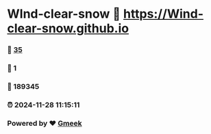 # WInd-clear-snow :link: https://Wind-clear-snow.github.io 
### :page_facing_up: [35](https://Wind-clear-snow.github.io/tag.html) 
### :speech_balloon: 1 
### :hibiscus: 189345 
### :alarm_clock: 2024-11-28 11:15:11 
### Powered by :heart: [Gmeek](https://github.com/Meekdai/Gmeek)
